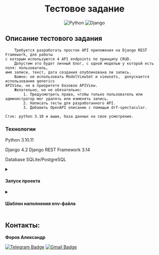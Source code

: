 <a id="anchor"></a>
<div align=center>

  # Тестовое задание

  ![Python](https://img.shields.io/badge/python-3670A0?style=for-the-badge&logo=python&logoColor=ffdd54)
  ![Django](https://img.shields.io/badge/django-%23092E20.svg?style=for-the-badge&logo=django&logoColor=white)

</div>

## Описание тестового задания

```
    Требуется разработать простое API приложения на Django REST Framework, для работы
с которым используются 4 API endpoints по принципу CRUD.
    Допустим это будет личный блог, с одной моделью у которой есть поля: пользователь,
имя записи, текст, дата создания опубликована ли запись. 
    Важно: не использовать ModelViewSet и viewsets,  допускается использование generics
APIView, но в приоритете базовое APIView.
    Желательно, но не обязательно: 
        1. Предусмотреть права, чтобы только пользователь или администратор мог удалять или изменять запись.
        2. Написать тесты для разработанного API.
        3. Добавить OpenAPI описание с помощью drf-spectacular.

Стэк: python 3.10 и выше, база данных на свое усмотрение.
```

### Технологии

Python 3.10.11

Django 4.2
Django REST Framework 3.14

Database SQLite/PostgreSQL

<details>
<summary>
<h4>Запуск проекта</h4>
</summary>

<br>

~~~
склонировать проект git clone git@github.com:JustLight1/test-ReAction.gitit
~~~
- При первом запуске для функционирования проекта обязательно установить виртуальное окружение, установить зависимости,  выполнить миграции:

```
python -m venv venv

source venv/Scripts/activate

python -m pip install --upgrade pip
```
- Установите зависимости из файла requirements.txt

```
pip install -r requirements.txt
```
- Выполните миграции БД. Из папки backend с файлом manage.py выполните команду:
```
python manage.py makemigrations
python manage.py migrate
```
- Для создания суперюзера из папки backend с файлом manage.py выполните команду:
```
python manage.py createsuperuser
```

- Для запуска сервера из папки backend с файлом manage.py выполните команду:

```
python manage.py runserver
```
</details>


<details>
<summary>
<h4>Шаблон наполнения env-файла</h4>
</summary>

<br>

```env
  DEBUG=True/False - Влияет так же на выбор БД SQLite/PostgreSQL
  SECRET_KEY=''
```

</details>

## Контакты:

**Форов Александр** 

[![Telegram Badge](https://img.shields.io/badge/-Light_88-blue?style=social&logo=telegram&link=https://t.me/Light_88)](https://t.me/Light_88) [![Gmail Badge](https://img.shields.io/badge/forov.py@gmail.com-c14438?style=flat&logo=Gmail&logoColor=white&link=mailto:forov.py@gmail.com)](mailto:forov.py@gmail.com)